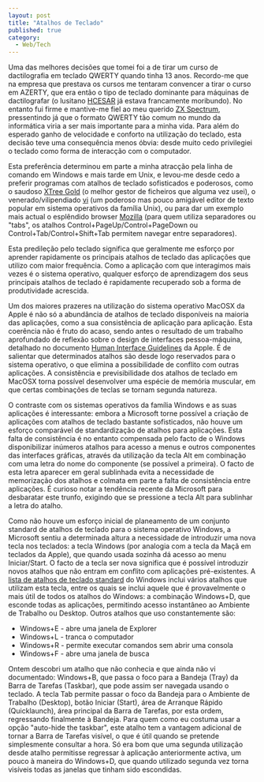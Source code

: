 ```yaml
---
layout: post
title: "Atalhos de Teclado"
published: true
category:
  - Web/Tech
---
```

<p>Uma das melhores decisões que tomei foi a de tirar um curso de dactilografia em teclado QWERTY quando tinha 13 anos. Recordo-me que na empresa que prestava os cursos me tentaram convencer a tirar o curso em AZERTY, que era então o tipo de teclado dominante para máquinas de dactilografar (o lusitano <a href="http://pascal.iseg.utl.pt/~ncrato/Expresso/QWERTeHCESAR.mht">HCESAR</a> já estava francamente moribundo). No entanto fui firme e mantive-me fiel ao meu querido <a href="http://www.worldofspectrum.org/">ZX Spectrum</a>, pressentindo já que o formato QWERTY tão comum no mundo da informática viria a ser mais importante para a minha vida. Para além do esperado ganho de velocidade e conforto na utilização do teclado, esta decisão teve uma consequência menos óbvia: desde muito cedo privilegiei o teclado como forma de interacção com o computador.</p>

<p>Esta preferência determinou em parte a minha atracção pela linha de comando em Windows e mais tarde em Unix, e levou-me desde cedo a preferir programas com atalhos de teclado sofisticados e poderosos, como o saudoso <a href="http://www.xtreefanpage.org/lowres/x10dirja.htm">XTree Gold</a> (o melhor gestor de ficheiros que alguma vez usei), o venerado/vilipendiado <a href="http://www.thomer.com/vi/vi.html">vi</a> (um poderoso mas pouco amigável editor de texto popular em sistema operativos da família Unix), ou para dar um exemplo mais actual o esplêndido browser <a href="http://www.mozilla.org">Mozilla</a> (para quem utiliza separadores ou "tabs", os atalhos Control+PageUp/Control+PageDown ou Control+Tab/Control+Shift+Tab permitem navegar entre separadores).</p>

<p>Esta predileção pelo teclado significa que geralmente me esforço por aprender rapidamente os principais atalhos de teclado das aplicações que utilizo com maior frequência. Como a aplicação com que interagimos mais vezes é o sistema operativo, qualquer esforço de aprendizagem dos seus principais atalhos de teclado é rapidamente recuperado sob a forma de produtividade acrescida.</p>

<p>Um dos maiores prazeres na utilização do sistema operativo MacOSX da Apple é não só a abundância de atalhos de teclado disponíveis na maioria das aplicações, como a sua consistência de aplicação para aplicação. Esta coerência não é fruto do acaso, sendo antes o resultado de um trabalho aprofundado de reflexão sobre o design de interfaces pessoa-máquina, detalhado no documento <a href="http://developer.apple.com/documentation/UserExperience/Conceptual/OSXHIGuidelines/index.html">Human Interface Guidelines</a> da Apple. É de salientar que determinados atalhos são desde logo reservados para o sistema operativo, o que elimina a possibilidade de conflito com outras aplicações. A consistência e previsibilidade dos atalhos de teclado em MacOSX torna possível desenvolver uma espécie de memória muscular, em que certas combinações de teclas se tornam segunda natureza.</p>

<p>O contraste com os sistemas operativos da família Windows e as suas aplicações é interessante: embora a Microsoft torne possível a criação de aplicações com atalhos de teclado bastante sofisticados, não houve um esforço comparável de standardização de atalhos para aplicações. Esta falta de consistência é no entanto compensada pelo facto de o Windows disponibilizar inúmeros atalhos para acesso a menus e outros componentes das interfaces gráficas, através da utilização da tecla Alt em combinação com uma letra do nome do componente (se possível a primeira). O facto de esta letra aparecer em geral sublinhada evita a necessidade de memorização dos atalhos e colmata em parte a falta de consistência entre aplicações. É curioso notar a tendência recente da Microsoft para desbaratar este trunfo, exigindo que se pressione a tecla Alt para sublinhar a letra do atalho.</p>

<p>Como não houve um esforço inicial de planeamento de um conjunto standard de atalhos de teclado para o sistema operativo Windows, a Microsoft sentiu a determinada altura a necessidade de introduzir uma nova tecla nos teclados: a tecla Windows (por analogia com a tecla da Maçã em teclados da Apple), que quando usada sozinha dá acesso ao menu Iniciar/Start. O facto de a tecla ser nova significa que é possível introduzir novos atalhos que não entram em conflito com aplicações pré-existentes. A <a href="http://www.microsoft.com/windowsxp/home/using/tips/personalize/keyboardsc.asp">lista de atalhos de teclado standard</a> do Windows inclui vários atalhos que utilizam esta tecla, entre os quais se inclui aquele que é provavelmente o mais útil de todos os atalhos do Windows: a combinação Windows+D, que esconde todas as aplicações, permitindo acesso instantâneo ao Ambiente de Trabalho ou Desktop. Outros atalhos que uso constantemente são:<br />
<ul><li>Windows+E - abre uma janela de Explorer</li><li>Windows+L - tranca o computador</li><li>Windows+R - permite executar comandos sem abrir uma consola</li><li>Windows+F - abre uma janela de busca</li></ul>Ontem descobri um atalho que não conhecia e que ainda não vi documentado: Windows+B, que passa o foco para a Bandeja (Tray) da Barra de Tarefas (Taskbar), que pode assim ser navegada usando o teclado. A tecla Tab permite passar o foco da Bandeja para o Ambiente de Trabalho (Desktop), botão Iniciar (Start), área de Arranque Rápido (Quicklaunch), área principal da Barra de Tarefas, por esta ordem, regressando finalmente à Bandeja. Para quem como eu costuma usar a opção "auto-hide the taskbar", este atalho tem a vantagem adicional de tornar a Barra de Tarefas visível, o que é útil quando se pretende simplesmente consultar a hora. Só era bom que uma segunda utilização desde atalho permitisse regressar à aplicação anteriormente activa, um pouco à maneira do Windows+D, que quando utilizado segunda vez torna visíveis todas as janelas que tinham sido escondidas.</p>

